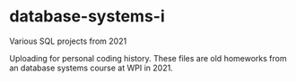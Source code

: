 # database-systems-i
Various SQL projects from 2021

Uploading for personal coding history. These files are old homeworks from an database systems course at WPI in 2021.
